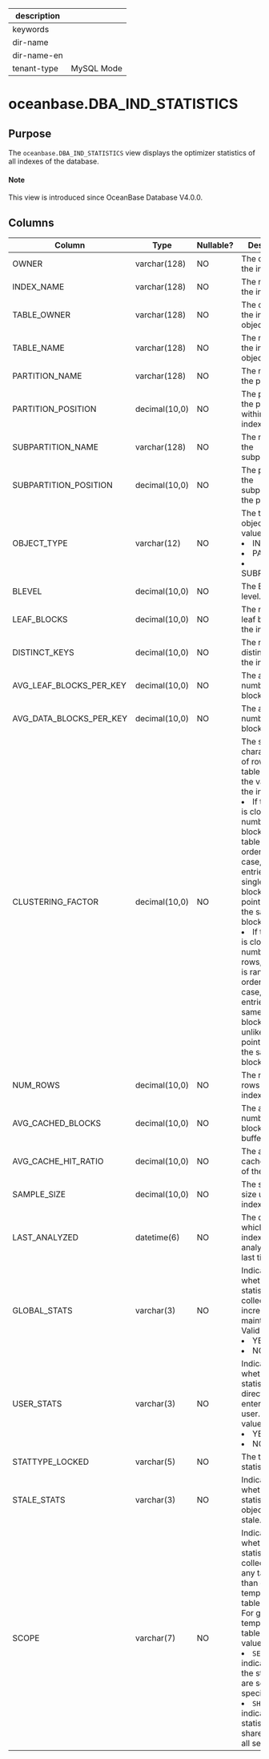 | description ||
|---|---|
| keywords ||
| dir-name ||
| dir-name-en ||
| tenant-type | MySQL Mode |

# oceanbase.DBA_IND_STATISTICS

## Purpose

The `oceanbase.DBA_IND_STATISTICS` view displays the optimizer statistics of all indexes of the database.

<main id="notice" type='explain'>
  <h4>Note</h4>
  <p>This view is introduced since OceanBase Database V4.0.0. </p>
</main>

## Columns

| Column | Type | Nullable? | Description |
| --- | --- | --- | --- |
| OWNER | varchar(128) | NO | The owner of the index. |
| INDEX_NAME | varchar(128) | NO | The name of the index. |
| TABLE_OWNER | varchar(128) | NO | The owner of the index object. |
| TABLE_NAME | varchar(128) | NO | The name of the index object. |
| PARTITION_NAME | varchar(128) | NO | The name of the partition. |
| PARTITION_POSITION | decimal(10,0) | NO | The position of the partition within the index. |
| SUBPARTITION_NAME | varchar(128) | NO | The name of the subpartition. |
| SUBPARTITION_POSITION | decimal(10,0) | NO | The position of the subpartition in the partition. |
| OBJECT_TYPE | varchar(12) | NO | The type of the object. Valid values:<li>INDEX<li>PARTITION<li>SUBPARTITION |
| BLEVEL | decimal(10,0) | NO | The B-Tree level. |
| LEAF_BLOCKS | decimal(10,0) | NO | The number of leaf blocks in the index. |
| DISTINCT_KEYS | decimal(10,0) | NO | The number of distinct keys in the index. |
| AVG_LEAF_BLOCKS_PER_KEY | decimal(10,0) | NO | The average number of leaf blocks per key. |
| AVG_DATA_BLOCKS_PER_KEY | decimal(10,0) | NO | The average number of data blocks per key. |
| CLUSTERING_FACTOR | decimal(10,0) | NO | The sequential characteristics of rows in the table based on the value of the index.<li>If the value is close to the number of blocks, the table is well ordered. In this case, the index entries in a single leaf block usually point to rows in the same data block.<li>If the value is close to the number of rows, the table is randomly ordered. In this case, index entries in the same leaf block are unlikely to point to rows in the same data block. |
| NUM_ROWS | decimal(10,0) | NO | The number of rows in the index. |
| AVG_CACHED_BLOCKS | decimal(10,0) | NO | The average number of blocks in the buffer cache. |
| AVG_CACHE_HIT_RATIO | decimal(10,0) | NO | The average cache hit rate of the object. |
| SAMPLE_SIZE | decimal(10,0) | NO | The sample size used for index analysis. |
| LAST_ANALYZED | datetime(6) | NO | The date on which the index was analyzed the last time. |
| GLOBAL_STATS | varchar(3) | NO | Indicates whether the statistics are collected or incrementally maintained. Valid values:<li>YES<li>NO |
| USER_STATS | varchar(3) | NO | Indicates whether the statistics are directly entered by the user. Valid values:<li>YES<li>NO |
| STATTYPE_LOCKED | varchar(5) | NO | The type of the statistics lock. |
| STALE_STATS | varchar(3) | NO | Indicates whether the statistics of the object are stale. |
| SCOPE | varchar(7) | NO | Indicates whether statistics are collected from any table other than global temporary tables.<br>For global temporary tables, the value can be:<li>`SESSION`: indicates that the statistics are session-specific.<li>`SHARED`: indicates that statistics are shared across all sessions. |
